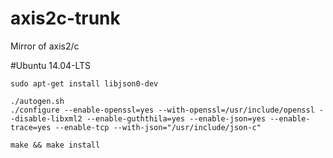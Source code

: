 # axis2c-trunk
Mirror of axis2/c

#Ubuntu 14.04-LTS

```
sudo apt-get install libjson0-dev 

./autogen.sh
./configure --enable-openssl=yes --with-openssl=/usr/include/openssl --disable-libxml2 --enable-guththila=yes --enable-json=yes --enable-trace=yes --enable-tcp --with-json="/usr/include/json-c"

make && make install
```
